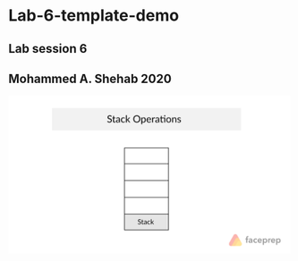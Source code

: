 # Lab-6-template-demo
## Lab session 6 
## Mohammed A. Shehab 2020
![alt text](https://github.com/M12Shehab/Lab-6-template-demo/blob/master/stack.gif)
